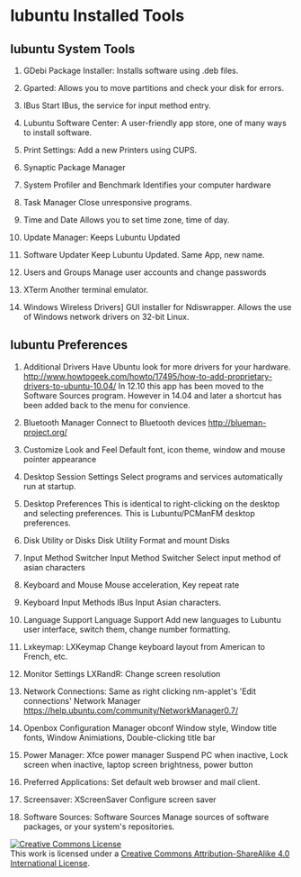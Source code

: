 # lubuntu Installed Tools

## lubuntu System Tools

1. GDebi Package Installer: Installs software using .deb files.

2. Gparted: Allows you to move partitions and check your disk for errors.

3. IBus Start IBus, the service for input method entry.

4. Lubuntu Software Center: A user-friendly app store, one of many ways to install software.

5. Print Settings: Add a new Printers using CUPS.

6. Synaptic Package Manager

7. System Profiler and Benchmark Identifies your computer hardware

8. Task Manager Close unresponsive programs.

9. Time and Date Allows you to set time zone, time of day.

10. Update Manager: Keeps Lubuntu Updated

11. Software Updater Keep Lubuntu Updated. Same App, new name.

12. Users and Groups Manage user accounts and change passwords

13. XTerm Another terminal emulator.

14. Windows Wireless Drivers] GUI installer for Ndiswrapper. Allows the use of Windows network drivers on 32-bit Linux. 

## lubuntu Preferences

1. Additional Drivers Have Ubuntu look for more drivers for your hardware. http://www.howtogeek.com/howto/17495/how-to-add-proprietary-drivers-to-ubuntu-10.04/ In 12.10 this app has been moved to the Software Sources program. However in 14.04 and later a shortcut has been added back to the menu for convience.

2. Bluetooth Manager Connect to Bluetooth devices http://blueman-project.org/

3. Customize Look and Feel Default font, icon theme, window and mouse pointer appearance

4. Desktop Session Settings Select programs and services automatically run at startup.

5. Desktop Preferences This is identical to right-clicking on the desktop and selecting preferences. This is Lubuntu/PCManFM desktop preferences.

6. Disk Utility or Disks Disk Utility Format and mount Disks

7. Input Method Switcher Input Method Switcher Select input method of asian characters

8. Keyboard and Mouse Mouse acceleration, Key repeat rate

9. Keyboard Input Methods IBus Input Asian characters.

10. Language Support Language Support Add new languages to Lubuntu user interface, switch them, change number formatting.

11. Lxkeymap: LXKeymap Change keyboard layout from American to French, etc.

12. Monitor Settings LXRandR: Change screen resolution

13. Network Connections: Same as right clicking nm-applet's 'Edit connections' Network Manager https://help.ubuntu.com/community/NetworkManager0.7/

14. Openbox Configuration Manager obconf Window style, Window title fonts, Window Animiations, Double-clicking title bar

15. Power Manager: Xfce power manager Suspend PC when inactive, Lock screen when inactive, laptop screen brightness, power button

16. Preferred Applications: Set default web browser and mail client.

17. Screensaver: XScreenSaver Configure screen saver

18. Software Sources: Software Sources Manage sources of software packages, or your system's repositories. 


<a rel="license" href="http://creativecommons.org/licenses/by-sa/4.0/"><img alt="Creative Commons License" style="border-width:0" src="https://i.creativecommons.org/l/by-sa/4.0/80x15.png" /></a><br />This work is licensed under a <a rel="license" href="http://creativecommons.org/licenses/by-sa/4.0/">Creative Commons Attribution-ShareAlike 4.0 International License</a>.
